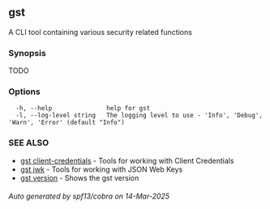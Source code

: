 ## gst

A CLI tool containing various security related functions

### Synopsis

TODO

### Options

```
  -h, --help               help for gst
  -l, --log-level string   The logging level to use - 'Info', 'Debug', 'Warn', 'Error' (default "Info")
```

### SEE ALSO

* [gst client-credentials](gst_client-credentials.md)	 - Tools for working with Client Credentials
* [gst jwk](gst_jwk.md)	 - Tools for working with JSON Web Keys
* [gst version](gst_version.md)	 - Shows the gst version

###### Auto generated by spf13/cobra on 14-Mar-2025
